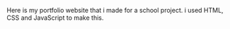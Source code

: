 Here is my portfolio website that i made for a school project. i used HTML, CSS and JavaScript to make this.
